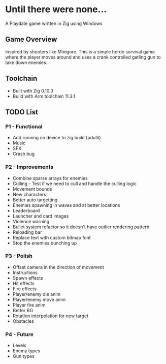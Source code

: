# Until there were none...
A Playdate game written in Zig using Windows

## Game Overview
Inspired by shooters like Minigore. This is a simple horde survival game where the player moves around and uses a crank controlled gatling gun to take down enemies.

## Toolchain
- Built with Zig 0.10.0
- Build with Arm toolchain 11.3.1

## TODO List
### P1 - Functional
* Add running on device to zig build (pdutil)
* Music
* SFX
* Crash bug

### P2 - Improvements
* Combine sparse arrays for enemies
* Culling - Test if we need to cull and handle the culling logic
* Movement bounds
* New characters
* Better auto targetting
* Enemies spawning in waves and at better locations
* Leaderboard
* Launcher and card images
* Violence warning
* Bullet system refactor so it doesn't have outlier rendering pattern
* Reloading bar
* Replace text with custom bitmap font
* Stop the enemies bunching up


### P3 - Polish
* Offset camera in the direction of movement
* Instructions
* Spawn effects
* Hit effects
* Fire effects
* Player/enemy die anim
* Player/enemy move anim
* Player fire anim
* Better BG
* Rotation interpolation for new target
* Obstacles

### P4 - Future
* Levels
* Enemy types
* Gun types
